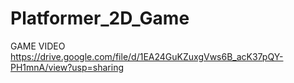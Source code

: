 # Platformer_2D_Game

GAME VIDEO
https://drive.google.com/file/d/1EA24GuKZuxgVws6B_acK37pQY-PH1mnA/view?usp=sharing
